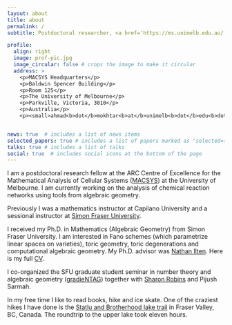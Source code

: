 ```yaml
---
layout: about
title: about
permalink: /
subtitle: Postdoctoral researcher, <a href='https://ms.unimelb.edu.au/'>The University of Melbourne</a>

profile:
  align: right
  image: prof-pic.jpg
  image_circular: false # crops the image to make it circular
  address: >
    <p>MACSYS Headquarters</p>
    <p>Baldwin Spencer Building</p>
    <p>Room 125</p>
    <p>The University of Melbourne</p>
    <p>Parkville, Victoria, 3010</p>
    <p>Australia</p>
    <p><small>ahmad<b>dot</b>mokhtar<b>at</b>unimelb<b>dot</b>edu<b>dot</b>au</small></p>


news: true  # includes a list of news items
selected_papers: true # includes a list of papers marked as "selected={true}"
talks: true # includes a list of talks
social: true  # includes social icons at the bottom of the page
---
```


I am a postdoctoral research fellow at the ARC Centre of Excellence for the Mathematical Analysis of Cellular Systems (<a href='https://macsys.org/'>MACSYS</a>) at the University of Melbourne.
I am currently working on the analysis of chemical reaction networks using tools from algebraic geometry.

Previously I was a mathematics instructor at Capilano University and a sessional instructor at <a href='https://www.sfu.ca/math.html'>Simon Fraser University</a>.

I received my Ph.D. in Mathematics (Algebraic Geometry) from Simon Fraser University. I am interested in Fano schemes (which parametrize linear spaces on varieties), toric geometry, toric degenerations and computational algebraic geometry. My Ph.D. advisor was <a href='https://www.sfu.ca/~nilten/'>Nathan Ilten</a>. Here is my full <a href="{{ '/cv/' | relative_url }}">CV</a>.

I co-organized the SFU graduate student seminar in number theory and algebraic geometry (<a href="{{ '/gradieNTAG/' | relative_url }}">gradieNTAG</a>) together with <a href='https://sites.google.com/view/sharon-robins'>Sharon Robins</a> and Pijush Sarmah.

In my free time I like to read books, hike and ice skate. One of the craziest hikes I have done is the <a href='https://www.google.com/maps/search/?api=1&query=statlu+and+brotherhood+lake+trailhead'>Statlu and Brotherhood lake trail</a> in Fraser Valley, BC, Canada. The roundtrip to the upper lake took eleven hours.

